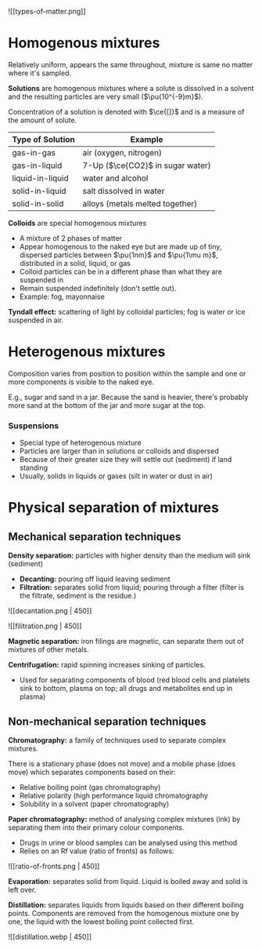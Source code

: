 ![[types-of-matter.png]]

# Homogenous mixtures

Relatively uniform, appears the same throughout, mixture is same no matter where it's sampled.

**Solutions** are homogenous mixtures where a solute is dissolved in a solvent and the resulting particles are very small ($\pu{10^{-9}m}$).

Concentration of a solution is denoted with $\ce{[]}$ and is a measure of the amount of solute.

| Type of Solution | Example                          |
| ---------------- | -------------------------------- |
| gas-in-gas       | air (oxygen, nitrogen)           |
| gas-in-liquid    | 7-Up ($\ce{CO2}$ in sugar water) |
| liquid-in-liquid | water and alcohol                |
| solid-in-liquid  | salt dissolved in water          |
| solid-in-solid   | alloys (metals melted together)  |

**Colloids** are special homogenous mixtures
* A mixture of 2 phases of matter
* Appear homogenous to the naked eye but are made up of tiny, dispersed particles between $\pu{1nm}$ and $\pu{1\mu m}$, distributed in a solid, liquid, or gas
* Colloid particles can be in a different phase than what they are suspended in
* Remain suspended indefinitely (don't settle out).
* Example: fog, mayonnaise

**Tyndall effect:** scattering of light by colloidal particles; fog is water or ice suspended in air.

# Heterogenous mixtures

Composition varies from position to position within the sample and one or more components is visible to the naked eye.

E.g., sugar and sand in a jar. Because the sand is heavier, there's probably more sand at the bottom of the jar and more sugar at the top.

### Suspensions

- Special type of heterogenous mixture
- Particles are larger than in solutions or colloids and dispersed
- Because of their greater size they will settle out (sediment) if land standing
- Usually, solids in liquids or gases (silt in water or dust in air)

# Physical separation of mixtures

## Mechanical separation techniques

**Density separation:** particles with higher density than the medium will sink (sediment)
- **Decanting:** pouring off liquid leaving sediment
- **Filtration:** separates solid from liquid; pouring through a filter (filter is the filtrate, sediment is the residue.)

![[decantation.png | 450]]

![[filitration.png | 450]]

**Magnetic separation:** iron filings are magnetic, can separate them out of mixtures of other metals.

**Centrifugation:** rapid spinning increases sinking of particles.
- Used for separating components of blood (red blood cells and platelets sink to bottom, plasma on top; all drugs and metabolites end up in plasma)

## Non-mechanical separation techniques

**Chromatography:** a family of techniques used to separate complex mixtures.

There is a stationary phase (does not move) and a mobile phase (does move) which separates components based on their:
- Relative boiling point (gas chromatography)
- Relative polarity (high performance liquid chromatography
- Solubility in a solvent (paper chromatography)

**Paper chromatography:** method of analysing complex mixtures (ink) by separating them into their primary colour components.

- Drugs in urine or blood samples can be analysed using this method
- Relies on an Rf value (ratio of fronts) as follows:

![[ratio-of-fronts.png | 450]]

**Evaporation:** separates solid from liquid. Liquid is boiled away and solid is left over.

**Distillation:** separates liquids from liquids based on their different boiling points. Components are  removed from the homogenous mixture one by one, the liquid with the lowest boiling point collected first.

![[distillation.webp | 450]]